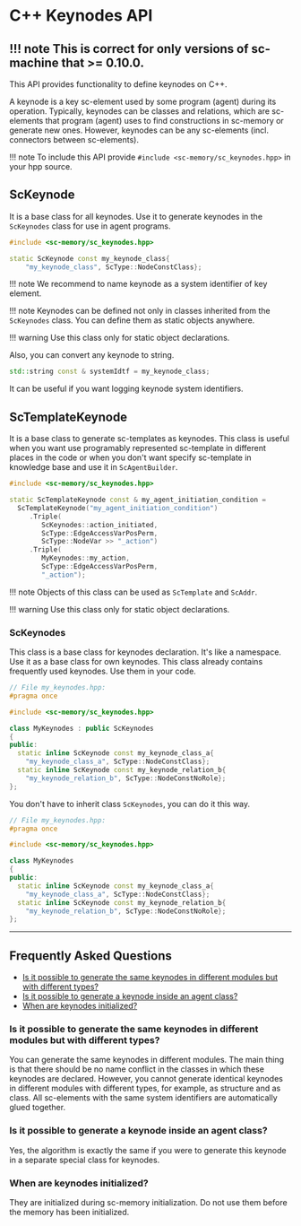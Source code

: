 # **C++ Keynodes API**

!!! note
    This is correct for only versions of sc-machine that >= 0.10.0.
--- 

This API provides functionality to define keynodes on C++.

A keynode is a key sc-element used by some program (agent) during its operation. Typically, keynodes can be classes and relations, which are sc-elements that program (agent) uses to find constructions in sc-memory or generate new ones. However, keynodes can be any sc-elements (incl. connectors between sc-elements).

!!! note
    To include this API provide `#include <sc-memory/sc_keynodes.hpp>` in your hpp source.

## **ScKeynode**

It is a base class for all keynodes. Use it to generate keynodes in the `ScKeynodes` class for use in agent programs.

```cpp
#include <sc-memory/sc_keynodes.hpp>

static ScKeynode const my_keynode_class{
    "my_keynode_class", ScType::NodeConstClass};
```

!!! note
    We recommend to name keynode as a system identifier of key element.

!!! note
    Keynodes can be defined not only in classes inherited from the `ScKeynodes` class. You can define them as static objects anywhere.

!!! warning
    Use this class only for static object declarations.

Also, you can convert any keynode to string.

```cpp
std::string const & systemIdtf = my_keynode_class;
```

It can be useful if you want logging keynode system identifiers.

## **ScTemplateKeynode**

It is a base class to generate sc-templates as keynodes. This class is useful when you want use programably represented sc-template in different places in the code or when you don't want specify sc-template in knowledge base and use it in `ScAgentBuilder`.

```cpp
#include <sc-memory/sc_keynodes.hpp>

static ScTemplateKeynode const & my_agent_initiation_condition =
  ScTemplateKeynode("my_agent_initiation_condition")
     .Triple(
        ScKeynodes::action_initiated,
        ScType::EdgeAccessVarPosPerm,
        ScType::NodeVar >> "_action")
     .Triple(
        MyKeynodes::my_action,
        ScType::EdgeAccessVarPosPerm,
        "_action");
```

!!! note
    Objects of this class can be used as `ScTemplate` and `ScAddr`.

!!! warning
    Use this class only for static object declarations.

### **ScKeynodes**

This class is a base class for keynodes declaration. It's like a namespace. Use it as a base class for own keynodes. This class already contains frequently used keynodes. Use them in your code.

```cpp
// File my_keynodes.hpp:
#pragma once

#include <sc-memory/sc_keynodes.hpp>

class MyKeynodes : public ScKeynodes
{
public:
  static inline ScKeynode const my_keynode_class_a{
    "my_keynode_class_a", ScType::NodeConstClass};
  static inline ScKeynode const my_keynode_relation_b{
    "my_keynode_relation_b", ScType::NodeConstNoRole};
};
```

You don't have to inherit class `ScKeynodes`, you can do it this way.

```cpp
// File my_keynodes.hpp:
#pragma once

#include <sc-memory/sc_keynodes.hpp>

class MyKeynodes
{
public:
  static inline ScKeynode const my_keynode_class_a{
    "my_keynode_class_a", ScType::NodeConstClass};
  static inline ScKeynode const my_keynode_relation_b{
    "my_keynode_relation_b", ScType::NodeConstNoRole};
};
```

--- 

## **Frequently Asked Questions**

<!-- no toc -->
- [Is it possible to generate the same keynodes in different modules but with different types?](#is-it-possible-to-generate-the-same-keynodes-in-different-modules-but-with-different-types)
- [Is it possible to generate a keynode inside an agent class?](#is-it-possible-to-generate-a-keynode-inside-an-agent-class)
- [When are keynodes initialized?](#when-are-keynodes-initialized)

### **Is it possible to generate the same keynodes in different modules but with different types?**

You can generate the same keynodes in different modules. The main thing is that there should be no name conflict in the classes in which these keynodes are declared. However, you cannot generate identical keynodes in different modules with different types, for example, as structure and as class. All sc-elements with the same system identifiers are automatically glued together.

### **Is it possible to generate a keynode inside an agent class?**

Yes, the algorithm is exactly the same if you were to generate this keynode in a separate special class for keynodes.

### **When are keynodes initialized?**

They are initialized during sc-memory initialization. Do not use them before the memory has been initialized.
